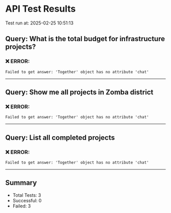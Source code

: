 # API Test Results

Test run at: 2025-02-25 10:51:13

## Query: What is the total budget for infrastructure projects?

### ❌ ERROR:
```
Failed to get answer: 'Together' object has no attribute 'chat'
```

---

## Query: Show me all projects in Zomba district

### ❌ ERROR:
```
Failed to get answer: 'Together' object has no attribute 'chat'
```

---

## Query: List all completed projects

### ❌ ERROR:
```
Failed to get answer: 'Together' object has no attribute 'chat'
```

---


## Summary

- Total Tests: 3
- Successful: 0
- Failed: 3
